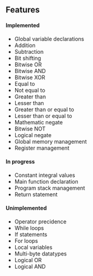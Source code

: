 
## Features

#### Implemented

* Global variable declarations
* Addition
* Subtraction
* Bit shifting
* Bitwise OR
* Bitwise AND
* Bitwise XOR
* Equal to
* Not equal to
* Greater than
* Lesser than
* Greater than or equal to
* Lesser than or equal to
* Mathematic negate
* Bitwise NOT
* Logical negate
* Global memory management
* Register management

#### In progress

* Constant integral values
* Main function declaration
* Program stack management
* Return statement

#### Unimplemented

* Operator precidence
* While loops
* If statements
* For loops
* Local variables
* Multi-byte datatypes
* Logical OR
* Logical AND